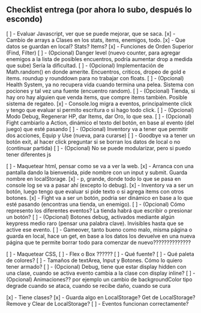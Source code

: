 ## Checklist entrega (por ahora lo subo, después lo escondo)

[ ] - Evaluar Javascript, ver que se puede mejorar, que se saca.
    [x] - Cambio de arrays a Clases en los stats, items, enemigos, todo.
    [x] - Que datos se guardan en local? Stats? Items?
    [x] - Funciones de Orden Superior (Find, Filter)
    [ ] -  (Opcional) Danger level (nuevo counter, para agregar enemigos a la lista de posibles encuentros, podría aumentar drop a medida que sube) Sería la dificultad. 
    [ ] -  (Opcional) Implementación de Math.random() en donde amerite. Encuentros, criticos, dropeo de gold e items. roundup y rounddown para no trabajar con floats.
    [ ] -  (Opcional) Health System, ya no recupera vida cuando termina una pelea. Sistema con pociones y tal vez una fuente (encuentro random). 
    [ ] -  (Opcional) Tienda, si hay oro hay alguien que venda items, que compre items también. Posible sistema de regateo. 
    [x] - Console.log migra a eventos, principalmente click y tengo que evaluar si permito escritura o si hago todo click.
    [ ] - (Opcional) Modo Debug, Regenerar HP, dar Items, dar Oro, lo que sea.
    [ ] -  (Opcional) Fight cambiarlo a Action, dinámico el texto del botón, en base al evento (del juego) que esté pasando 
    [ ] -  (Opcional) Inventory va a tener que permitir dos acciones, Equip y Use (nueva, para curarse)
    [ ] - Goodbye va a tener un botón exit, al hacer click preguntar si se borran los datos de local o no (continuar partida) 
    [ ] -  (Opcional) No se puede modularizar, pero si puedo tener diferentes js 
    
[ ] - Maquetear html, pensar como se va a ver la web.
    [x] - Arranca con una pantalla dando la bienvenida, pide nombre con un input y submit. Guarda nombre en localStorage.
    [x] - p, grande, donde todo lo que se pasa en console log se va a pasar ahí (excepto lo debug).
    [x] - Inventory va a ser un botón, luego tengo que evaluar si pide texto o si agrega items con otros botones.
    [x] - Fight va a ser un botón, podria ser dinámico en base a lo que esté pasando (encontras una tienda, un enemigo).
    [ ] - (Opcional) Cómo represento los diferentes eventos? La tienda habrá que escribir o presionar un botón?
    [ ] - (Opcional)  Botones debug, activados mediante algún keypress medio raro (pensar una palabra clave). Invisibles hasta que se active ese evento.
    [ ] - Gameover, tanto bueno como malo, misma página o guarda en local, hace un get, en base a los datos los devuelve en una nueva página que te permite borrar todo para comenzar de nuevo??????????????
    
[ ] - Maquetear CSS, 
    [ ] - Flex o Box ??????
    [ ] - Qué fuente?
    [ ] - Qué paleta de colores?
    [ ] - Tamaños de textArea, Input y Botones. Cómo lo quiero tener armado?
    [ ] - (Opcional)  Debug, tiene que estar display hidden con una clase, cuando se activa evento cambia a la clase con display inline?
    [ ] -  (Opcional) Animaciones?? por ejemplo un cambio de backgroundColor tipo degrade cuando se ataca, cuando se recibe daño, cuando se cura
    
[x] - Tiene clases?
[x] - Guarda algo en LocalStorage? Get de LocalStorage? Remove y Clear de LocalStorage?
[ ] - Eventos funcionan correctamente?

    